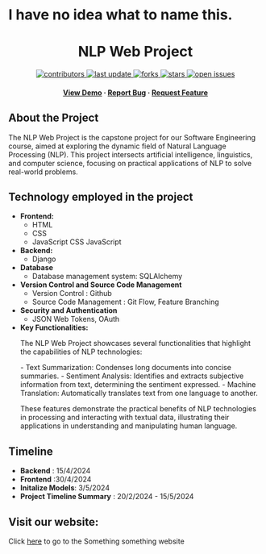 # I have no idea what to name this.
<div align="center">
	<h1>NLP Web Project</h1>
	<!-- Badges -->
	<p>
	<a href="https://github.com/VinhLL/titles-generator/graphs/contributors">
		<img src="https://img.shields.io/github/contributors/VinhLL/titles-generator" alt="contributors" />
	</a>
	<a href="">
		<img src="https://img.shields.io/github/last-commit/VinhLL/titles-generator" alt="last update" />
	</a>
	<a href="https://github.com/VinhLL/titles-generator/network/members">
		<img src="https://img.shields.io/github/forks/VinhLL/titles-generator" alt="forks" />
	</a>
	<a href="https://github.com/VinhLL/titles-generator/stargazers">
		<img src="https://img.shields.io/github/stars/VinhLL/titles-generator" alt="stars" />
	</a>
	<a href="https://github.com/VinhLL/titles-generator/issues/">
		<img src="https://img.shields.io/github/issues/VinhLL/titles-generator" alt="open issues" />
	</a>
	</p>
	
<h4>
	<a href="#">View Demo</a>
<span> · </span>
	<a href="https://github.comVinhLL/titles-generator/issues/">Report Bug</a>
<span> · </span>
	<a href="https://github.comVinhLL/titles-generator/issues/">Request Feature</a>
</h4>
</div>

## About the Project
<p>
		The NLP Web Project is the capstone project for our Software Engineering course, aimed at exploring the dynamic field of Natural Language Processing (NLP). This project intersects artificial intelligence, linguistics, and computer science, focusing on practical applications of NLP to solve real-world problems.

</p>

## Technology employed in the project
+ **Frontend:**
	- HTML
	- CSS
	- JavaScript
CSS
JavaScript
+ **Backend:**
	- Django
+ **Database**
	- Database management system: SQLAlchemy
+ **Version Control and Source Code Management**
	- Version Control : Github
	- Source Code Management : Git Flow, Feature Branching
+ **Security and Authentication**
	- JSON Web Tokens, OAuth
+ **Key Functionalities:**
	<p> 
		The NLP Web Project showcases several functionalities that highlight the capabilities of NLP technologies:
	</p>
	- Text Summarization: Condenses long documents into concise summaries.
	- Sentiment Analysis: Identifies and extracts subjective information from text, determining the sentiment expressed.
	- Machine Translation: Automatically translates text from one language to another.
	<p>
		These features demonstrate the practical benefits of NLP technologies in processing and interacting with textual data, illustrating their applications in understanding and manipulating human language.
	</p>
## Timeline
+ **Backend** : 15/4/2024
+ **Frontend** :30/4/2024
+ **Initalize Models**: 3/5/2024
+ **Project Timeline Summary** : 20/2/2024 - 15/5/2024

## Visit our website:
Click [here]() to go to the Something something website

